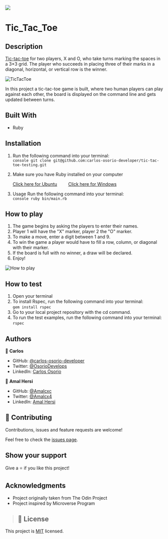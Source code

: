 ![](https://img.shields.io/badge/Microverse-blueviolet)

# Tic_Tac_Toe

## Description

[Tic-tac-toe](https://en.wikipedia.org/wiki/Tic-tac-toe) for two players, X and O, who take turns marking the spaces in a 3×3 grid. The player who succeeds in placing three of their marks in a diagonal, horizontal, or vertical row is the winner.

![TicTacToe](http://2.bp.blogspot.com/_8fYYQ_kig7o/TMpVUB_VKzI/AAAAAAAAAzM/Im2AINBK43o/s1600/tictactoe.png)

In this project a tic-tac-toe game is built, where two human players can play against each other, the board is displayed on the command line and gets updated between turns.

## Built With

- Ruby

## Installation

1. Run the following command into your terminal: </br> 
```console git clone git@github.com:carlos-osorio-developer/tic-tac-toe-testing.git ``` 

2. Make sure you have Ruby installed on your computer

    [Click here for Ubuntu](https://stackify.com/install-ruby-on-ubuntu-everything-you-need-to-get-going/) &nbsp; &nbsp; &nbsp; &nbsp;
    [Click here for Windows](https://stackify.com/install-ruby-on-windows-everything-you-need-to-get-going/)

3. Usage Run the following command into your terminal: </br>
```console ruby bin/main.rb ```

## How to play

1. The game begins by asking the players to enter their names.
2. Player 1 will have the "X" marker, player 2 the "O" marker.
3. To make a move, enter a digit between 1 and 9.
4. To win the game a player would have to fill a row, column, or diagonal with their marker.
5. If the board is full with no winner, a draw will be declared.
6. Enjoy!

![How to play](https://cdn.filestackcontent.com/bPdQkJMORGm38xwdVxTp)

## How to test 

1. Open your terminal
2. To install Rspec, run the following command into your terminal: </br>
``` gem install rspec ```
3. Go to your local project repository with the cd command.
4. To run the test examples, run the following command into your terminal: </br>
``` rspec ```

## Authors

👤 **Carlos**

- GitHub: [@carlos-osorio-developer](https://github.com/carlos-osorio-developer) 
- Twitter: [@OsorioDevelops](https://twitter.com/@OsorioDevelops) 
- LinkedIn: [Carlos Osorio](https://www.linkedin.com/in/carlos-osorio-developer/) 

👤 **Amal Hersi**

- GitHub: [@Amalcxc](https://github.com/Amalcxc)
- Twitter: [@Amalcx4](https://twitter.com/Amalcx4)
- LinkedIn: [Amal Hersi](https://www.linkedin.com/in/amal-hersi-a29583205/)

## 🤝 Contributing

Contributions, issues and feature requests are welcome!

Feel free to check the [issues page](https://github.com/carlos-osorio-developer/tic-tac-toe-testing/issues).

## Show your support

Give a ⭐️ if you like this project!

## Acknowledgments

- Project originally taken from The Odin Project
- Project inspired by Microverse Program

>## 📝 License

This project is [MIT](./MIT.md) licensed.
